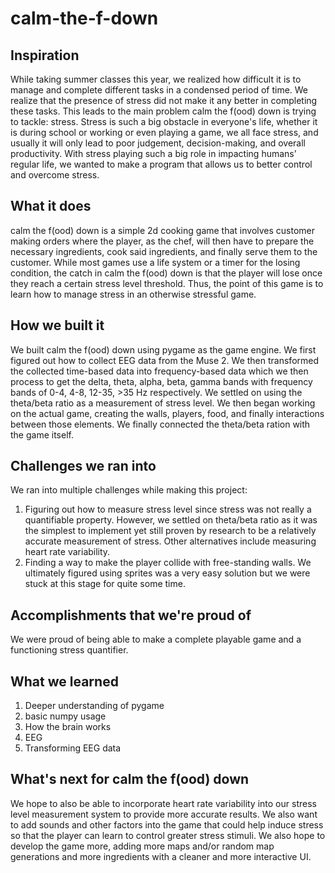 # calm-the-f-down
## Inspiration
While taking summer classes this year, we realized how difficult it is to manage and complete different tasks in a condensed period of time. We realize that the presence of stress did not make it any better in completing these tasks. This leads to the main problem calm the f(ood) down is trying to tackle: stress. Stress is such a big obstacle in everyone's life, whether it is during school or working or even playing a game, we all face stress, and usually it will only lead to poor judgement, decision-making, and overall productivity. With stress playing such a big role in impacting humans' regular life, we wanted to make a program that allows us to better control and overcome stress.

## What it does
calm the f(ood) down is a simple 2d cooking game that involves customer making orders where the player, as the chef, will then have to prepare the necessary ingredients, cook said ingredients, and finally serve them to the customer. While most games use a life system or a timer for the losing condition, the catch in calm the f(ood) down is that the player will lose once they reach a certain stress level threshold. Thus, the point of this game is to learn how to manage stress in an otherwise stressful game.

## How we built it
We built calm the f(ood) down using pygame as the game engine. We first figured out how to collect EEG data from the Muse 2. We then transformed the collected time-based data into frequency-based data which we then process to get the delta, theta, alpha, beta, gamma bands with frequency bands of 0-4, 4-8, 12-35, >35 Hz respectively. We settled on using the theta/beta ratio as a measurement of stress level. We then began working on the actual game, creating the walls, players, food, and finally interactions between those elements. We finally connected the theta/beta ration with the game itself.

## Challenges we ran into
We ran into multiple challenges while making this project:
1. Figuring out how to measure stress level since stress was not really a quantifiable property. However, we settled on theta/beta ratio as it was the simplest to implement yet still proven by research to be a relatively accurate measurement of stress. Other alternatives include measuring heart rate variability.
2. Finding a way to make the player collide with free-standing walls. We ultimately figured using sprites was a very easy solution but we were stuck at this stage for quite some time.

## Accomplishments that we're proud of
We were proud of being able to make a complete playable game and a functioning stress quantifier.

## What we learned
1. Deeper understanding of pygame
2. basic numpy usage
3. How the brain works
4. EEG
5. Transforming EEG data

## What's next for calm the f(ood) down
We hope to also be able to incorporate heart rate variability into our stress level measurement system to provide more accurate results. We also want to add sounds and other factors into the game that could help induce stress so that the player can learn to control greater stress stimuli. We also hope to develop the game more, adding more maps and/or random map generations and more ingredients with a cleaner and more interactive UI.
